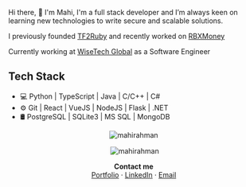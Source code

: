 Hi there, 👋
I'm Mahi, I'm a full stack developer and I’m always keen on learning new technologies to write secure and scalable solutions.

I previously founded <a href="https://twitter.com/TF2Ruby">TF2Ruby</a> and recently worked on <a href="https://RBX.money">RBXMoney</a>

Currently working at <a href="https://www.wisetechglobal.com">WiseTech Global</a> as a Software Engineer

## Tech Stack

* 💻 Python | TypeScript | Java | C/C++ | C#
* ⚙️ Git | React | VueJS | NodeJS | Flask | .NET
* 🛢️ PostgreSQL | SQLite3 | MS SQL | MongoDB

<p align=center><img align="center" src="https://github-readme-stats.vercel.app/api/top-langs/?username=mahirahman&layout=compact" alt="mahirahman" /></p>
<p align=center>&nbsp;<img align="center" src="https://github-readme-stats.vercel.app/api?username=mahirahman&show_icons=true" alt="mahirahman" /></p>

<p align=center><b>Contact me</b><br>
<a href="http://mahirahman.github.io">Portfolio</a> · <a href="https://www.linkedin.com/in/mahirahman">LinkedIn</a> · <a href="mailto:mahi.rahman@gmx.us">Email</a></p>

